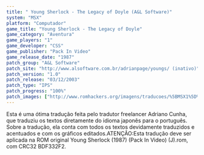 ```yaml
---
title: " Young Sherlock - The Legacy of Doyle (A&L Software)"
system: "MSX"
platform: "Computador"
game_title: "Young Sherlock - The Legacy of Doyle"
game_category: "Aventura"
game_players: "1"
game_developer: "CSS"
game_publisher: "Pack In Video"
game_release_date: "1987"
patch_group: "A&L Software"
patch_site: "http://www.alsoftware.com.br/adrianpage/youngs/ (inativo)"
patch_version: "1.0"
patch_release: "03/12/2003"
patch_type: "IPS"
patch_progress: "100%"
patch_images: ["http://www.romhackers.org/imagens/traducoes/%5BMSX1%5D%20Young%20Sherlock%20-%20The%20Legacy%20of%20Doyle%20-%20Adriano%20Cunha%20-%201.png","http://www.romhackers.org/imagens/traducoes/%5BMSX1%5D%20Young%20Sherlock%20-%20The%20Legacy%20of%20Doyle%20-%20Adriano%20Cunha%20-%202.png","http://www.romhackers.org/imagens/traducoes/%5BMSX1%5D%20Young%20Sherlock%20-%20The%20Legacy%20of%20Doyle%20-%20Adriano%20Cunha%20-%203.png"]
---
```

Esta é uma ótima tradução feita pelo tradutor freelancer Adriano Cunha, que traduziu os textos diretamente do idioma japonês para o português. Sobre a tradução, ela conta com todos os textos devidamente traduzidos e acentuados e com os gráficos editados.ATENÇÃO:Esta tradução deve ser aplicada na ROM original Young Sherlock (1987) (Pack In Video) (J).rom, com CRC32 BDF332F2.